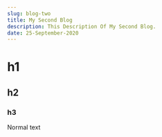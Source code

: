 ```yaml
---
slug: blog-two
title: My Second Blog
description: This Description Of My Second Blog.
date: 25-September-2020
---
```


# h1

## h2

### h3

Normal text